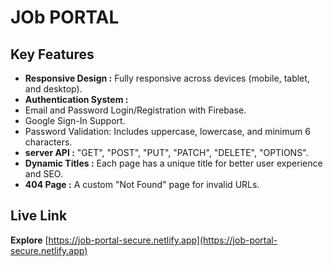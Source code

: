 # JOb PORTAL

## Key Features
- **Responsive Design :** Fully responsive across devices (mobile, tablet, and desktop).
- **Authentication System :** 
-  Email and Password Login/Registration with Firebase.
-  Google Sign-In Support.
-  Password Validation: Includes uppercase, lowercase, and minimum 6 characters.
- **server API :** "GET", "POST", "PUT", "PATCH", "DELETE", "OPTIONS".
- **Dynamic Titles :** Each page has a unique title for better user experience and SEO.
- **404 Page :** A custom "Not Found" page for invalid URLs.

## Live Link
**Explore** [https://job-portal-secure.netlify.app](https://job-portal-secure.netlify.app)
